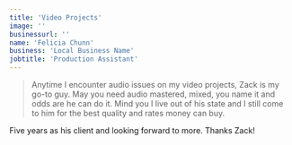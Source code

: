 ```yaml
---
title: 'Video Projects'
image: ''
businessurl: ''
name: 'Felicia Chunn'
business: 'Local Business Name'
jobtitle: 'Production Assistant'
---
```


> Anytime I encounter audio issues on my video projects, Zack is my go-to guy. May you need audio mastered, mixed, you name it and odds are he can do it. Mind you I live out of his state and I still come to him for the best quality and rates money can buy.

Five years as his client and looking forward to more. Thanks Zack!